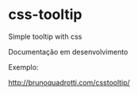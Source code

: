 css-tooltip
===========

Simple tooltip with css

Documentação em desenvolvimento

Exemplo:

http://brunoquadrotti.com/csstooltip/
